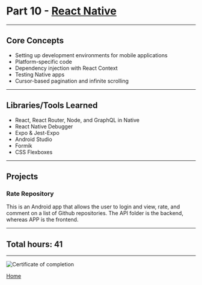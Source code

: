 # Part 10 - [React Native](https://fullstackopen.com/en/part10/)

---

## Core Concepts

- Setting up development environments for mobile applications
- Platform-specific code
- Dependency injection with React Context
- Testing Native apps
- Cursor-based pagination and infinite scrolling

---

## Libraries/Tools Learned

- React, React Router, Node, and GraphQL in Native
- React Native Debugger
- Expo & Jest-Expo
- Android Studio
- Formik
- CSS Flexboxes

---

## Projects

### Rate Repository

This is an Android app that allows the user to login and view, rate, and comment on a list of Github repositories. The API folder is the backend, whereas APP is the frontend.

---

## Total hours: 41

---

![Certificate of completion](https://imgur.com/GDePGtN.png)

[Home](https://github.com/jcmsmith/Full-Stack-open)
